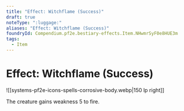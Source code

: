 ```yaml
---
title: "Effect: Witchflame (Success)"
draft: true
noteType: ":luggage:"
aliases: "Effect: Witchflame (Success)"
foundryId: Compendium.pf2e.bestiary-effects.Item.NHwmrSyF0e8HUE3m
tags:
  - Item
---
```


# Effect: Witchflame (Success)
![[systems-pf2e-icons-spells-corrosive-body.webp|150 lp right]]

The creature gains weakness 5 to fire.

